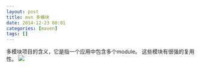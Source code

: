 ```yaml
---
layout: post
title: mvn 多模块
date: 2014-12-23 00:01
categories: [maven]
tags: []
---
```

多模块项目的含义，它是指一个应用中包含多个module。
这些模块有很强的复用性。
![](http://img.blog.csdn.net/20141223000101075?watermark/2/text/aHR0cDovL2Jsb2cuY3Nkbi5uZXQvc3VuaHV3aA==/font/5a6L5L2T/fontsize/400/fill/I0JBQkFCMA==/dissolve/70/gravity/Center)


